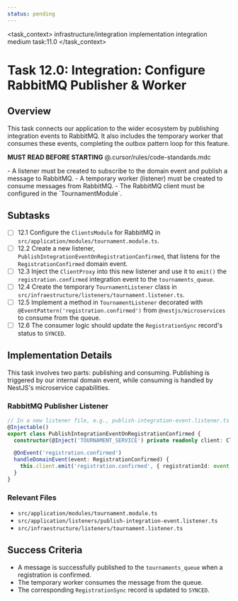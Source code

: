 ```yaml
---
status: pending
---
```


<task_context>
<domain>infrastructure/integration</domain>
<type>implementation</type>
<scope>integration</scope>
<complexity>medium</complexity>
<dependencies>task:11.0</dependencies>
</task_context>

# Task 12.0: Integration: Configure RabbitMQ Publisher & Worker

## Overview

This task connects our application to the wider ecosystem by publishing integration events to RabbitMQ. It also includes the temporary worker that consumes these events, completing the outbox pattern loop for this feature.

<import>**MUST READ BEFORE STARTING** @.cursor/rules/code-standards.mdc</import>

<requirements>
- A listener must be created to subscribe to the domain event and publish a message to RabbitMQ.
- A temporary worker (listener) must be created to consume messages from RabbitMQ.
- The RabbitMQ client must be configured in the `TournamentModule`.
</requirements>

## Subtasks

- [ ] 12.1 Configure the `ClientsModule` for RabbitMQ in `src/application/modules/tournament.module.ts`.
- [ ] 12.2 Create a new listener, `PublishIntegrationEventOnRegistrationConfirmed`, that listens for the `RegistrationConfirmed` domain event.
- [ ] 12.3 Inject the `ClientProxy` into this new listener and use it to `emit()` the `registration.confirmed` integration event to the `tournaments_queue`.
- [ ] 12.4 Create the temporary `TournamentListener` class in `src/infraestructure/listeners/tournament.listener.ts`.
- [ ] 12.5 Implement a method in `TournamentListener` decorated with `@EventPattern('registration.confirmed')` from `@nestjs/microservices` to consume from the queue.
- [ ] 12.6 The consumer logic should update the `RegistrationSync` record's status to `SYNCED`.

## Implementation Details

This task involves two parts: publishing and consuming. Publishing is triggered by our internal domain event, while consuming is handled by NestJS's microservice capabilities.

### RabbitMQ Publisher Listener

```typescript
// In a new listener file, e.g., publish-integration-event.listener.ts
@Injectable()
export class PublishIntegrationEventOnRegistrationConfirmed {
  constructor(@Inject('TOURNAMENT_SERVICE') private readonly client: ClientProxy) {}

  @OnEvent('registration.confirmed')
  handleDomainEvent(event: RegistrationConfirmed) {
    this.client.emit('registration.confirmed', { registrationId: event.registrationId });
  }
}
```

### Relevant Files

- `src/application/modules/tournament.module.ts`
- `src/application/listeners/publish-integration-event.listener.ts`
- `src/infraestructure/listeners/tournament.listener.ts`

## Success Criteria

- A message is successfully published to the `tournaments_queue` when a registration is confirmed.
- The temporary worker consumes the message from the queue.
- The corresponding `RegistrationSync` record is updated to `SYNCED`.
